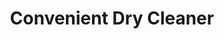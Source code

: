 ---
title: "Convenient Dry Cleaner"
url: /east-stroudsburg/convenient-dry-cleaner/
shop: Wäscherei
---